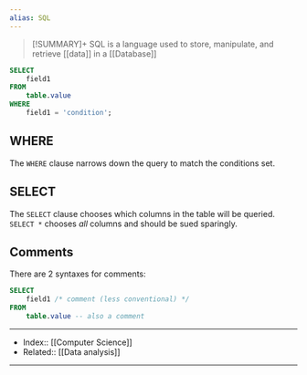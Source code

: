 ```yaml
---
alias: SQL
---
```

> [!SUMMARY]+
> SQL is a language used to store, manipulate, and retrieve [[data]] in a [[Database]]

```sql
SELECT
	field1
FROM
	table.value
WHERE
	field1 = 'condition';
```


## WHERE
The `WHERE` clause narrows down the query to match the conditions set. 

## SELECT
The `SELECT` clause chooses which columns in the table will be queried. `SELECT *` chooses *all* columns and should be sued sparingly.

## Comments
There are 2 syntaxes for comments:
```sql
SELECT
	field1 /* comment (less conventional) */
FROM 
	table.value -- also a comment
```

---
- Index:: [[Computer Science]] 
- Related:: [[Data analysis]]
---